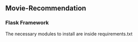 ## Movie-Recommendation

### Flask Framework 

The necessary modules to install are inside requirements.txt

